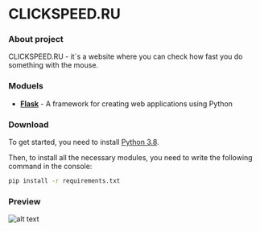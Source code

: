 # CLICKSPEED.RU
### About project
CLICKSPEED.RU - it`s a website where you can check how fast you do something with the mouse.

### Moduels
* **[Flask](https://flask.palletsprojects.com/en/master/)** - A framework for creating web applications using Python

### Download
To get started, you need to install [Python 3.8](https://www.python.org/downloads/release/python-380/).

Then, to install all the necessary modules, you need to write the following command in the console:
```sh
pip install -r requirements.txt
```

### Preview
![alt text](https://skrinshoter.ru/i/250721/0sJDnkUF.png?download=1&name=Скриншот%2025-07-2021%2010:30:32.png)